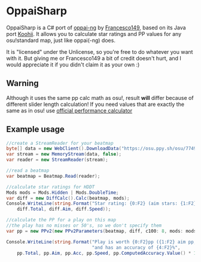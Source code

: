 # OppaiSharp
OppaiSharp is a C# port of [oppai-ng](//github.com/Francesco149/oppai-ng) by [Francesco149](//github.com/Francesco149), based on its Java port [Koohii](//github.com/Francesco149/koohii). It allows you to calculate star ratings and PP values for any osu!standard map, just like oppai(-ng) does.

It is "licensed" under the Unlicense, so you're free to do whatever you want with it. But giving me or Francesco149 a bit of credit doesn't hurt, and I would appreciate it if you didn't claim it as your own :)

## Warning
Although it uses the same pp calc math as osu!, result **will** differ because of different slider length calculation! If you need values that are exactly the same as in osu! use [official performance calculator](https://github.com/ppy/osu-tools)

## Example usage
```cs
//create a StreamReader for your beatmap
byte[] data = new WebClient().DownloadData("https://osu.ppy.sh/osu/774965");
var stream = new MemoryStream(data, false);
var reader = new StreamReader(stream);

//read a beatmap
var beatmap = Beatmap.Read(reader);

//calculate star ratings for HDDT
Mods mods = Mods.Hidden | Mods.DoubleTime;
var diff = new DiffCalc().Calc(beatmap, mods);
Console.WriteLine(string.Format("Star rating: {0:F2} (aim stars: {1:F2}, speed stars: {2:F2})", 
    diff.Total, diff.Aim, diff.Speed));

//calculate the PP for a play on this map
//the play has no misses or 50's, so we don't specify them
var pp = new PPv2(new PPv2Parameters(beatmap, diff, c100: 8, mods: mods));

Console.WriteLine(string.Format("Play is worth {0:F2}pp ({1:F2} aim pp, {2:F2} acc pp, {3:F2} speed pp) " +
                                "and has an accuracy of {4:F2}%", 
    pp.Total, pp.Aim, pp.Acc, pp.Speed, pp.ComputedAccuracy.Value() * 100));
```
